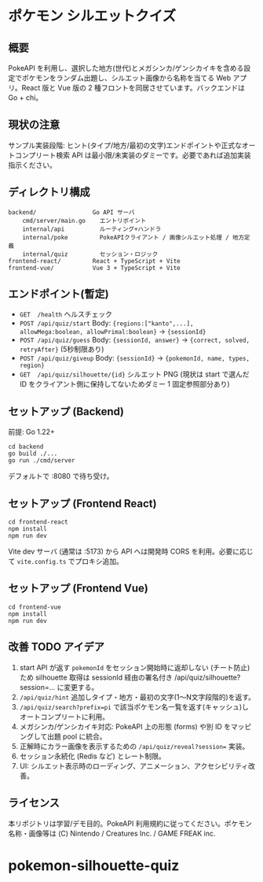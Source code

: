 ポケモン シルエットクイズ
===========================

概要
----
PokeAPI を利用し、選択した地方(世代)とメガシンカ/ゲンシカイキを含める設定でポケモンをランダム出題し、シルエット画像から名称を当てる Web アプリ。React 版と Vue 版の 2 種フロントを同居させています。バックエンドは Go + chi。

現状の注意
------------
サンプル実装段階: ヒント(タイプ/地方/最初の文字)エンドポイントや正式なオートコンプリート検索 API は最小限/未実装のダミーです。必要であれば追加実装指示ください。

ディレクトリ構成
------------------
```
backend/                Go API サーバ
	cmd/server/main.go    エントリポイント
	internal/api          ルーティング+ハンドラ
	internal/poke         PokeAPIクライアント / 画像シルエット処理 / 地方定義
	internal/quiz         セッション・ロジック
frontend-react/         React + TypeScript + Vite
frontend-vue/           Vue 3 + TypeScript + Vite
```

エンドポイント(暫定)
---------------------
- `GET  /health` ヘルスチェック
- `POST /api/quiz/start` Body: `{regions:["kanto",...], allowMega:boolean, allowPrimal:boolean}` -> `{sessionId}`
- `POST /api/quiz/guess` Body: `{sessionId, answer}` -> `{correct, solved, retryAfter}` (5秒制限あり)
- `POST /api/quiz/giveup` Body: `{sessionId}` -> `{pokemonId, name, types, region}`
- `GET  /api/quiz/silhouette/{id}` シルエット PNG (現状は start で選んだ ID をクライアント側に保持してないためダミー 1 固定参照部分あり)

セットアップ (Backend)
-----------------------
前提: Go 1.22+
```
cd backend
go build ./...
go run ./cmd/server
```
デフォルトで :8080 で待ち受け。

セットアップ (Frontend React)
------------------------------
```
cd frontend-react
npm install
npm run dev
```
Vite dev サーバ (通常は :5173) から API へは開発時 CORS を利用。必要に応じて `vite.config.ts` でプロキシ追加。

セットアップ (Frontend Vue)
----------------------------
```
cd frontend-vue
npm install
npm run dev
```

改善 TODO アイデア
-------------------
1. start API が返す `pokemonId` をセッション開始時に返却しない (チート防止) ため silhouette 取得は sessionId 経由の署名付き /api/quiz/silhouette?session=... に変更する。
2. `/api/quiz/hint` 追加しタイプ・地方・最初の文字(1〜N文字段階的)を返す。
3. `/api/quiz/search?prefix=pi` で該当ポケモン名一覧を返す(キャッシュ)しオートコンプリートに利用。
4. メガシンカ/ゲンシカイキ対応: PokeAPI 上の形態 (forms) や別 ID をマッピングして出題 pool に統合。
5. 正解時にカラー画像を表示するための `/api/quiz/reveal?session=` 実装。
6. セッション永続化 (Redis など) とレート制限。
7. UI: シルエット表示時のローディング、アニメーション、アクセシビリティ改善。

ライセンス
----------
本リポジトリは学習/デモ目的。PokeAPI 利用規約に従ってください。ポケモン名称・画像等は (C) Nintendo / Creatures Inc. / GAME FREAK inc.

# pokemon-silhouette-quiz